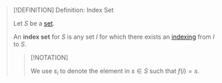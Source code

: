 >[!DEFINITION] Definition: Index Set
>
>Let $S$ be a [set](../Set.md).
>
>An **index set** for $S$ is any set $I$ for which there exists an [indexing](Indexing.md) from $I$ to $S$.
>
>>[!NOTATION]
>>
>>We use $s_i$ to denote the element in $s \in S$ such that $f(i) = s$.
>>
>